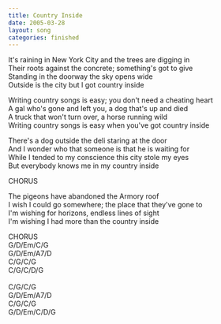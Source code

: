 ```yaml
---
title: Country Inside
date: 2005-03-28
layout: song
categories: finished
---
```

It's raining in New York City and the trees are digging in  
Their roots against the concrete; something's got to give  
Standing in the doorway the sky opens wide  
Outside is the city but I got country inside  

<div class="chorus">
  Writing country songs is easy; you don't need a cheating heart<br/>
  A gal who's gone and left you, a dog that's up and died<br/>
  A truck that won't turn over, a horse running wild<br/>
  Writing country songs is easy when you've got country inside
</div>

There's a dog outside the deli staring at the door  
And I wonder who that someone is that he is waiting for  
While I tended to my conscience this city stole my eyes  
But everybody knows me in my country inside

<div class="chorus">CHORUS</div>

The pigeons have abandoned the Armory roof  
I wish I could go somewhere; the place that they've gone to  
I'm wishing for horizons, endless lines of sight  
I'm wishing I had more than the country inside

<div class="chorus">CHORUS</div>

<div class="chords">
  G/D/Em/C/G<br/>
  G/D/Em/A7/D<br/>
  C/G/C/G<br/>
  C/G/C/D/G<br/>
  <br/>
  C/G/C/G<br/>
  G/D/Em/A7/D<br/>
  C/G/C/G<br/>
  G/D/Em/C/D/G
</div>
